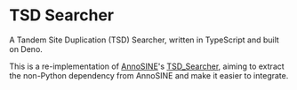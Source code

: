 # TSD Searcher

A Tandem Site Duplication (TSD) Searcher, written in TypeScript and built on
Deno.

This is a re-implementation of
[AnnoSINE](https://github.com/yangli557/AnnoSINE)'s
[TSD_Searcher](https://github.com/yangli557/AnnoSINE/blob/26301e9bc61400aa461ad58fb3a254e4e33c7af4/bin/TSD_Searcher.js),
aiming to extract the non-Python dependency from AnnoSINE and make it easier to
integrate.
